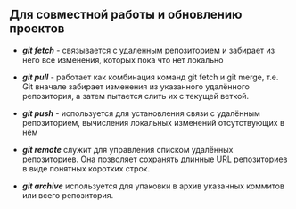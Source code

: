 ## Для совместной работы и обновлению проектов

- ***git fetch*** - связывается с удаленным репозиторием и забирает из него все изменения, которых пока что нет локально

- ***git pull*** - работает как комбинация команд git fetch и git merge, т.е. Git вначале забирает изменения из указанного удалённого репозитория, а затем пытается слить их с текущей веткой.

- ***git push*** - используется для установления связи с удалённым репозиторием, вычисления локальных изменений отсутствующих в нём

- ***git remote*** служит для управления списком удалённых репозиториев. Она позволяет сохранять длинные URL репозиториев в виде понятных коротких строк.

- ***git archive*** используется для упаковки в архив указанных коммитов или всего репозитория.